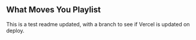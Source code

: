 ## What Moves You Playlist

This is a test readme updated, with a branch to see if Vercel is updated on deploy.
